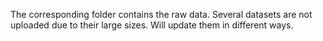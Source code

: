 The corresponding folder contains the raw data. Several datasets are not uploaded due to their large sizes. Will update them in different ways.
